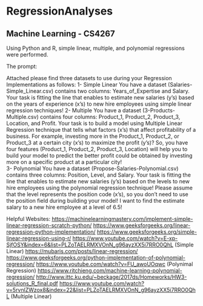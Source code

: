 # RegressionAnalyses
## Machine Learning - CS4267

Using Python and R, simple linear, multiple, and polynomial regressions were performed.

The prompt:

Attached please find three datasets to use during your Regression Implementations as follows:
1- Simple Linear 
You have a dataset (Salaries-Simple_Linear.csv) contains two columns: Years_of_Expertise and Salary. 
Your task is fitting the line that enables to estimate new salaries (y’s) based on the years of experience (x’s) to new hire employees using simple linear regression techniques!
2- Multiple 
You have a dataset (3-Products-Multiple.csv) contains four columns: Product_1, Product_2, Product_3, Location, and Profit. 
Your task is to build a model using Multiple Linear Regression technique that tells what factors (x’s) that affect profitability of a business. For example, investing more in the Product_1, Product_2, or Product_3 at a certain city (x’s) to maximize the profit (y’s)?
So, you have four features (Product_1, Product_2, Product_3, Location) will help you to build your model to predict the better profit could be obtained by investing more on a specific product at a particular city!  
3- Polynomial 
You have a dataset (Propose-Salaries-Polynomial.csv) contains three columns: Position, Level, and Salary. 
Your task is fitting the line that enables to estimate new salaries (y’s) based on the levels to new hire employees using the polynomial regression technique! Please assume that the level represents the position code (x’s), so you don’t need to use the position field during building your model! 
I want to find the estimate salary to a new hire employee at a level of 6.5! 

Helpful Websites:
https://machinelearningmastery.com/implement-simple-linear-regression-scratch-python/
https://www.geeksforgeeks.org/linear-regression-python-implementation/
https://www.geeksforgeeks.org/simple-linear-regression-using-r/
https://www.youtube.com/watch?v=E-xp-SjfOSY&index=6&list=PLZoTAELRMXVOnN_g96ayzXX5i7RRO0QhL (Simple Linear)
https://mubaris.com/posts/linear-regression/
https://www.geeksforgeeks.org/python-implementation-of-polynomial-regression/
https://www.youtube.com/watch?v=FU_awoUOqwc (Polynimal Regression)
https://www.ritchieng.com/machine-learning-polynomial-regression/
http://www.ittc.ku.edu/~beckage/2017ds/Homeworks/HW3-solutions_R_final.pdf
https://www.youtube.com/watch?v=5rvnlZWzox8&index=22&list=PLZoTAELRMXVOnN_g96ayzXX5i7RRO0QhL (Multiple Linear)
